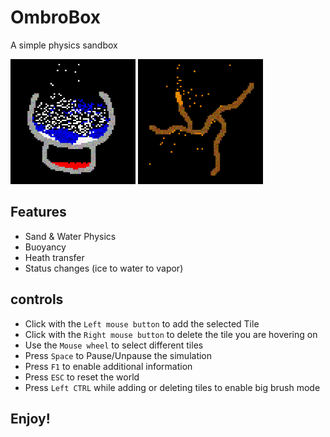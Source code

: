 # OmbroBox
A simple physics sandbox

<div>
  <img src="https://github.com/SudoOmbro/OmbroBox/blob/main/screenshots/img1.png" style=" width:200px ; height:200px"  >
  <img src="https://github.com/SudoOmbro/OmbroBox/blob/main/screenshots/img2.png" style=" width:200px ; height:200px"  >
</div>

## Features

- Sand & Water Physics
- Buoyancy
- Heath transfer
- Status changes (ice to water to vapor)

## controls
- Click with the `Left mouse button` to add the selected Tile
- Click with the `Right mouse button` to delete the tile you are hovering on
- Use the `Mouse wheel` to select different tiles
- Press `Space` to Pause/Unpause the simulation
- Press `F1` to enable additional information
- Press `ESC` to reset the world
- Press `Left CTRL` while adding or deleting tiles to enable big brush mode

## Enjoy!
